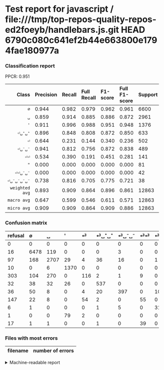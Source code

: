 # Test report for javascript / file:///tmp/top-repos-quality-repos-ed2foeyb/handlebars.js.git HEAD 6790c080c641ef2b44e663800e1794fae180977a

### Classification report

PPCR: 0.951

| Class | Precision | Recall | Full Recall | F1-score | Full F1-score | Support | Full Support | PPCR |
|------:|:----------|:-------|:------------|:---------|:---------|:--------|:-------------|:-----|
| `∅` | 0.944| 0.982| 0.979| 0.962| 0.961| 6600| 6616| 0.998 |
| `␣` | 0.859| 0.914| 0.885| 0.886| 0.872| 2961| 3058| 0.968 |
| `'` | 0.911| 0.996| 0.988| 0.951| 0.948| 1376| 1386| 0.993 |
| `⏎␣⁺␣⁺` | 0.896| 0.848| 0.808| 0.872| 0.850| 633| 665| 0.952 |
| `⏎` | 0.644| 0.231| 0.144| 0.340| 0.236| 502| 805| 0.624 |
| `⏎␣⁻␣⁻` | 0.941| 0.812| 0.756| 0.872| 0.838| 489| 525| 0.931 |
| `⏎⏎` | 0.534| 0.390| 0.191| 0.451| 0.281| 141| 288| 0.490 |
| `"` | 0.000| 0.000| 0.000| 0.000| 0.000| 81| 82| 0.988 |
| `⏎⏎␣⁻␣⁻` | 0.000| 0.000| 0.000| 0.000| 0.000| 42| 59| 0.712 |
| `⏎␣⁻␣⁻␣⁻␣⁻` | 0.738| 0.816| 0.705| 0.775| 0.721| 38| 44| 0.864 |
| `weighted avg` | 0.893| 0.909| 0.864| 0.896| 0.861| 12863| 13528| 0.951 |
| `macro avg` | 0.647| 0.599| 0.546| 0.611| 0.571| 12863| 13528| 0.951 |
| `micro avg` | 0.909| 0.909| 0.864| 0.909| 0.886| 12863| 13528| 0.951 |

### Confusion matrix

|refusal|  ∅| ␣| '| ⏎| ⏎␣⁺␣⁺| ⏎␣⁻␣⁻| ⏎⏎| ⏎␣⁻␣⁻␣⁻␣⁻| "| ⏎⏎␣⁻␣⁻| 
|:---|:---|:---|:---|:---|:---|:---|:---|:---|:---|:---|
|0 |0 |0 |0 |0 |0 |0 |0 |0 |0 |0 |
|16 |6478 |119 |0 |0 |0 |3 |0 |0 |0 |0 |
|97 |168 |2707 |29 |4 |36 |16 |0 |1 |0 |0 |
|10 |0 |6 |1370 |0 |0 |0 |0 |0 |0 |0 |
|303 |104 |270 |0 |116 |2 |1 |9 |0 |0 |0 |
|32 |38 |32 |26 |0 |537 |0 |0 |0 |0 |0 |
|36 |50 |8 |0 |4 |20 |397 |0 |10 |0 |0 |
|147 |22 |8 |0 |54 |2 |0 |55 |0 |0 |0 |
|6 |1 |0 |0 |0 |1 |5 |0 |31 |0 |0 |
|1 |0 |0 |79 |2 |0 |0 |0 |0 |0 |0 |
|17 |1 |1 |0 |0 |1 |0 |39 |0 |0 |0 |

### Files with most errors

| filename | number of errors|
|:----:|:-----|

<details>
    <summary>Machine-readable report</summary>
```json
{
  "cl_report": {"\"": {"f1-score": 0.0, "precision": 0.0, "recall": 0.0, "support": 81}, "\u0027": {"f1-score": 0.951388888888889, "precision": 0.910904255319149, "recall": 0.9956395348837209, "support": 1376}, "macro avg": {"f1-score": 0.6108918611072491, "precision": 0.6467808961373913, "recall": 0.5988511121740157, "support": 12863}, "micro avg": {"f1-score": 0.9088859519552204, "precision": 0.9088859519552204, "recall": 0.9088859519552204, "support": 12863}, "weighted avg": {"f1-score": 0.89603401126057, "precision": 0.8926533407848575, "recall": 0.9088859519552204, "support": 12863}, "\u2205": {"f1-score": 0.9624127172782648, "precision": 0.9440396385893326, "recall": 0.9815151515151516, "support": 6600}, "\u23ce": {"f1-score": 0.34017595307917886, "precision": 0.6444444444444445, "recall": 0.23107569721115537, "support": 502}, "\u23ce\u23ce": {"f1-score": 0.45081967213114754, "precision": 0.5339805825242718, "recall": 0.3900709219858156, "support": 141}, "\u23ce\u23ce\u2423\u207b\u2423\u207b": {"f1-score": 0.0, "precision": 0.0, "recall": 0.0, "support": 42}, "\u23ce\u2423\u207a\u2423\u207a": {"f1-score": 0.8717532467532467, "precision": 0.8964941569282137, "recall": 0.8483412322274881, "support": 633}, "\u23ce\u2423\u207b\u2423\u207b": {"f1-score": 0.871569703622393, "precision": 0.9407582938388626, "recall": 0.8118609406952966, "support": 489}, "\u23ce\u2423\u207b\u2423\u207b\u2423\u207b\u2423\u207b": {"f1-score": 0.775, "precision": 0.7380952380952381, "recall": 0.8157894736842105, "support": 38}, "\u2423": {"f1-score": 0.8857984293193716, "precision": 0.8590923516344018, "recall": 0.9142181695373185, "support": 2961}},
  "cl_report_full": {"\"": {"f1-score": 0.0, "precision": 0.0, "recall": 0.0, "support": 82}, "\u0027": {"f1-score": 0.9480968858131488, "precision": 0.910904255319149, "recall": 0.9884559884559885, "support": 1386}, "macro avg": {"f1-score": 0.5707241026996765, "precision": 0.6467808961373913, "recall": 0.5456142889949531, "support": 13528}, "micro avg": {"f1-score": 0.8859838581334546, "precision": 0.9088859519552204, "recall": 0.8642075694855116, "support": 13528}, "weighted avg": {"f1-score": 0.8610176659134532, "precision": 0.8819109293850526, "recall": 0.8642075694855116, "support": 13528}, "\u2205": {"f1-score": 0.9612702181332543, "precision": 0.9440396385893326, "recall": 0.9791414752116082, "support": 6616}, "\u23ce": {"f1-score": 0.23553299492385785, "precision": 0.6444444444444445, "recall": 0.14409937888198757, "support": 805}, "\u23ce\u23ce": {"f1-score": 0.28132992327365725, "precision": 0.5339805825242718, "recall": 0.1909722222222222, "support": 288}, "\u23ce\u23ce\u2423\u207b\u2423\u207b": {"f1-score": 0.0, "precision": 0.0, "recall": 0.0, "support": 59}, "\u23ce\u2423\u207a\u2423\u207a": {"f1-score": 0.8496835443037973, "precision": 0.8964941569282137, "recall": 0.8075187969924812, "support": 665}, "\u23ce\u2423\u207b\u2423\u207b": {"f1-score": 0.8384371700105596, "precision": 0.9407582938388626, "recall": 0.7561904761904762, "support": 525}, "\u23ce\u2423\u207b\u2423\u207b\u2423\u207b\u2423\u207b": {"f1-score": 0.7209302325581395, "precision": 0.7380952380952381, "recall": 0.7045454545454546, "support": 44}, "\u2423": {"f1-score": 0.8719600579803511, "precision": 0.8590923516344018, "recall": 0.8852190974493133, "support": 3058}},
  "ppcr": 0.9508426966292135
}
```
</details>
